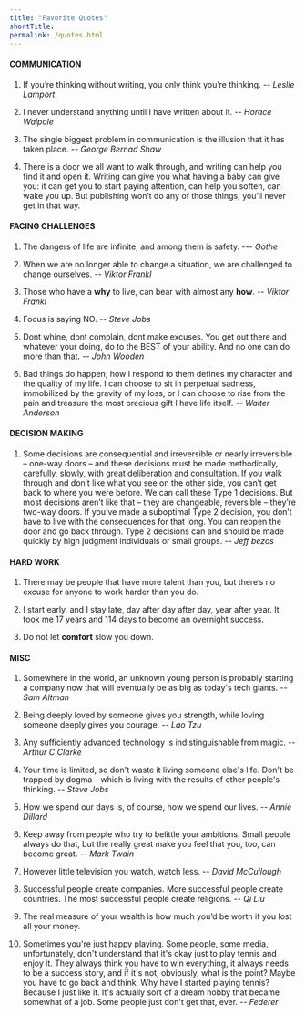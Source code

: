 ```yaml
---
title: "Favorite Quotes"
shortTitle: 
permalink: /quotes.html
---
```


#### COMMUNICATION

1. If you’re thinking without writing, you only think you’re thinking. -- *Leslie Lamport*

1. I never understand anything until I have written about it. -- *Horace Walpole*

1. The single biggest problem in communication is the illusion that it has taken place. -- *George Bernad Shaw*

1. There is a door we all want to walk through, and writing can help you find it and open it. Writing can give you what having a baby can give you: it can get you to start paying attention, can help you soften, can wake you up. But publishing won’t do any of those things; you’ll never get in that way.

#### FACING CHALLENGES


1. The dangers of life are infinite, and among them is safety. --- *Gothe*

1. When we are no longer able to change a situation, we are challenged to change ourselves. -- *Viktor Frankl*
  
1. Those who have a **why** to live, can bear with almost any **how**. -- *Viktor Frankl*

1. Focus is saying NO. -- *Steve Jobs*

1. Dont whine, dont complain, dont make excuses.  You get out there and whatever your doing, do to the BEST of your ability.  And no one can do more than that. -- *John Wooden*
   
3. Bad things do happen; how I respond to them defines my character and the quality of my life. I can choose to sit in perpetual sadness, immobilized by the gravity of my loss, or I can choose to rise from the pain and treasure the most precious gift I have life itself. -- *Walter Anderson*

#### DECISION MAKING

1. Some decisions are consequential and irreversible or nearly irreversible – one-way doors – and these decisions must be made methodically, carefully, slowly, with great deliberation and consultation. If you walk through and don’t like what you see on the other side, you can’t get back to where you were before. We can call these Type 1 decisions. But most decisions aren’t like that – they are changeable, reversible – they’re two-way doors. If you’ve made a suboptimal Type 2 decision, you don’t have to live with the consequences for that long. You can reopen the door and go back through. Type 2 decisions can and should be made quickly by high judgment individuals or small groups. -- *Jeff bezos*

#### HARD WORK

1. There may be people that have more talent than you, but there’s no excuse for anyone to work harder than you do.
   
3. I start early, and I stay late, day after day after day, year after year. It took me 17 years and 114 days to become an overnight success.

4. Do not let **comfort** slow you down.


#### MISC

1. Somewhere in the world, an unknown young person is probably starting a company now that will eventually be as big as today's tech giants. -- *Sam Altman*
   
1. Being deeply loved by someone gives you strength, while loving someone deeply gives you courage. -- *Lao Tzu*

1. Any sufficiently advanced technology is indistinguishable from magic. -- *Arthur C Clarke*

1. Your time is limited, so don't waste it living someone else's life. Don't be trapped by dogma – which is living with the results of other people's thinking. -- *Steve Jobs*
    
1. How we spend our days is, of course, how we spend our lives. -- *Annie Dillard*

1. Keep away from people who try to belittle your ambitions. Small people always do that, but the really great make you feel that you, too, can become great. -- *Mark Twain*
   
1. However little television you watch, watch less. -- *David McCullough*

1. Successful people create companies.  More successful people create countries.  The most successful people create religions. -- *Qi Liu*
   
3. The real measure of your wealth is how much you’d be worth if you lost all your money.
   
5. Sometimes you're just happy playing. Some people, some media, unfortunately, don't understand that it's okay just to play tennis and enjoy it. They always think you have to win everything, it always needs to be a success story, and if it's not, obviously, what is the point? Maybe you have to go back and think, Why have I started playing tennis? Because I just like it. It's actually sort of a dream hobby that became somewhat of a job. Some people just don't get that, ever. -- *Federer*



